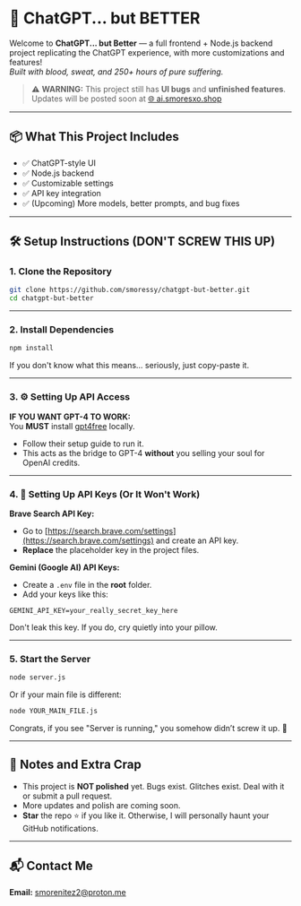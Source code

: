 # 🚀 ChatGPT... but BETTER

Welcome to **ChatGPT... but Better** — a full frontend + Node.js backend project replicating the ChatGPT experience, with more customizations and features!  
*Built with blood, sweat, and 250+ hours of pure suffering.*

> ⚠️ **WARNING:** This project still has **UI bugs** and **unfinished features**. Updates will be posted soon at [🌐 ai.smoresxo.shop](https://ai.smoresxo.shop/)

---

## 📦 What This Project Includes

- ✅ ChatGPT-style UI
- ✅ Node.js backend
- ✅ Customizable settings
- ✅ API key integration
- ✅ (Upcoming) More models, better prompts, and bug fixes

---

## 🛠️ Setup Instructions (DON'T SCREW THIS UP)

### 1. Clone the Repository

```bash
git clone https://github.com/smoressy/chatgpt-but-better.git
cd chatgpt-but-better
```

---

### 2. Install Dependencies

```bash
npm install
```

If you don't know what this means... seriously, just copy-paste it.

---

### 3. ⚙️ Setting Up API Access

**IF YOU WANT GPT-4 TO WORK:**  
You **MUST** install [gpt4free](https://github.com/xtekky/gpt4free) locally.  

- Follow their setup guide to run it.  
- This acts as the bridge to GPT-4 **without** you selling your soul for OpenAI credits.

---

### 4. 🔑 Setting Up API Keys (Or It Won't Work)

**Brave Search API Key:**  
- Go to [https://search.brave.com/settings](https://search.brave.com/settings) and create an API key.
- **Replace** the placeholder key in the project files.

**Gemini (Google AI) API Keys:**  
- Create a `.env` file in the **root** folder.
- Add your keys like this:

```env
GEMINI_API_KEY=your_really_secret_key_here
```

Don't leak this key. If you do, cry quietly into your pillow.

---

### 5. Start the Server

```bash
node server.js
```
Or if your main file is different:

```bash
node YOUR_MAIN_FILE.js
```

Congrats, if you see "Server is running," you somehow didn’t screw it up. 🎉

---

## 🧹 Notes and Extra Crap

- This project is **NOT polished** yet. Bugs exist. Glitches exist. Deal with it or submit a pull request.
- More updates and polish are coming soon.
- **Star** the repo ⭐ if you like it. Otherwise, I will personally haunt your GitHub notifications.

---

## 📬 Contact Me

**Email:** [smorenitez2@proton.me](mailto:smorenitez2@proton.me)
